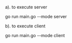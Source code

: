a). to execute  server

go run main.go --mode server

b). to execute client

go run main.go --mode client
